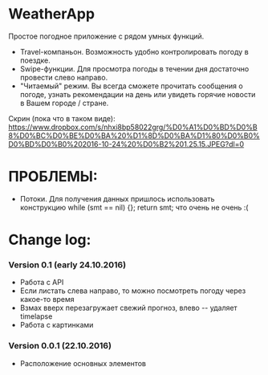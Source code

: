 # WeatherApp
Простое погодное приложение с рядом умных функций. 
* Travel-компаньон. Возможность удобно контролировать погоду в поездке. 
* Swipe-функции. Для проcмотра погоды в течении дня достаточно провести слево направо. 
* "Читаемый" режим. Вы всегда сможете прочитать сообщения о погоде, узнать рекомендации на день или увидеть горячие новости в Вашем городе / стране. 

Скрин (пока что в таком виде):
https://www.dropbox.com/s/nhxi8bp58022grg/%D0%A1%D0%BD%D0%B8%D0%BC%D0%BE%D0%BA%20%D1%8D%D0%BA%D1%80%D0%B0%D0%BD%D0%B0%202016-10-24%20%D0%B2%201.25.15.JPEG?dl=0

# ПРОБЛЕМЫ:
* Потоки. Для получения данных пришлось использовать конструкцию while (smt == nil) {}; return smt; что очень не очень :(

# Change log: 
### Version 0.1 (early 24.10.2016)
* Работа с API
* Если листать слева направо, то можно посмотреть погоду через какое-то время
* Взмах вверх перезагружает свежий прогноз, влево -- удаляет timelapse 
* Работа с картинками 

### Version 0.0.1 (22.10.2016)
* Расположение основных элементов 
